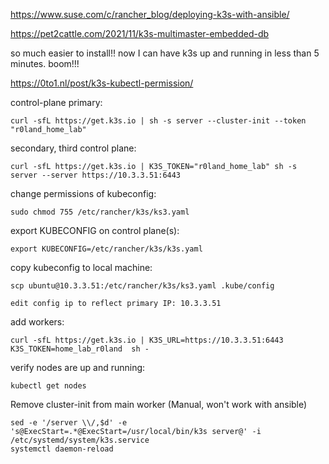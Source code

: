 https://www.suse.com/c/rancher_blog/deploying-k3s-with-ansible/

https://pet2cattle.com/2021/11/k3s-multimaster-embedded-db

so much easier to install!! now I can have k3s up and running in less than 5 minutes. boom!!!

https://0to1.nl/post/k3s-kubectl-permission/

control-plane primary:
```
curl -sfL https://get.k3s.io | sh -s server --cluster-init --token "r0land_home_lab"
```

secondary, third control plane:
```
curl -sfL https://get.k3s.io | K3S_TOKEN="r0land_home_lab" sh -s server --server https://10.3.3.51:6443
```


change permissions of kubeconfig:

```
sudo chmod 755 /etc/rancher/k3s/ks3.yaml
```

export KUBECONFIG on control plane(s):
```
export KUBECONFIG=/etc/rancher/k3s/k3s.yaml
```

copy kubeconfig to local machine:
```
scp ubuntu@10.3.3.51:/etc/rancher/k3s/ks3.yaml .kube/config 

edit config ip to reflect primary IP: 10.3.3.51
```

add workers: 
```
curl -sfL https://get.k3s.io | K3S_URL=https://10.3.3.51:6443 K3S_TOKEN=home_lab_r0land  sh - 
```

verify nodes are up and running: 

```
kubectl get nodes
```

Remove cluster-init from main worker (Manual, won't work with ansible)
```
sed -e '/server \\/,$d' -e 's@ExecStart=.*@ExecStart=/usr/local/bin/k3s server@' -i /etc/systemd/system/k3s.service
systemctl daemon-reload
```
